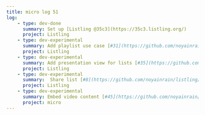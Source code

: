 ```yaml
---
title: micro log 51
log:
    - type: dev-done
      summary: Set up [Listling @35c3](https://35c3.listling.org/)
      project: Listling
    - type: dev-experimental
      summary: Add playlist use case [#31](https://github.com/noyainrain/listling/issues/31)
      project: Listling
    - type: dev-experimental
      summary: Add presentation view for lists [#35](https://github.com/noyainrain/listling/issues/35)
      project: Listling
    - type: dev-experimental
      summary:  Share list [#8](https://github.com/noyainrain/listling/issues/8)
      project: Listling
    - type: dev-experimental
      summary: Embed video content [#45](https://github.com/noyainrain/micro/issues/45)
      project: micro
---
```

